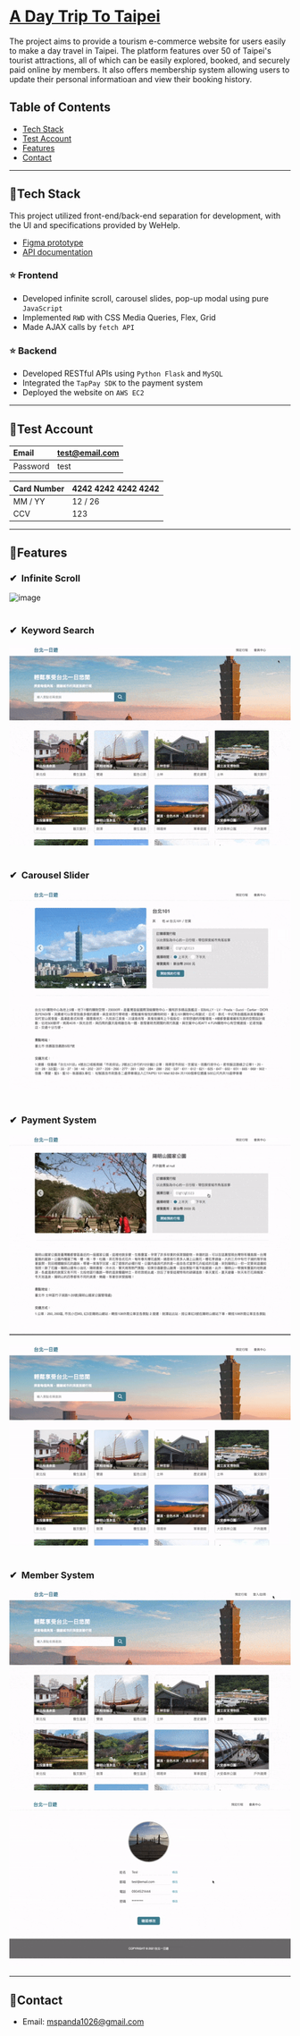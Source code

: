 # [A Day Trip To Taipei](http://52.73.166.80:3000)
The project aims to provide a tourism e-commerce website for users easily to make a day travel in Taipei. The platform features over 50 of Taipei's tourist attractions, all of which can be easily explored, booked, and securely paid online by members. It also offers membership system allowing users to update their personal informatioan and view their booking history.

## Table of Contents
+ [Tech Stack](#tech-stack)
+ [Test Account](#test-account)
+ [Features](#features)  
+ [Contact](#contact)

---

## 📍Tech Stack
This project utilized front-end/back-end separation for development, with the UI and specifications provided by WeHelp.
- [Figma prototype](https://www.figma.com/file/MZkYBH31H5gyLoZoZq116j) 
- [API documentation](https://app.swaggerhub.com/apis-docs/padax/taipei-day-trip/1.1.0) 

### ⭐️ Frontend

+ Developed infinite scroll, carousel slides, pop-up modal using pure `JavaScript`
+ Implemented `RWD` with CSS Media Queries, Flex, Grid 
+ Made AJAX calls by `fetch API`

### ⭐️ Backend

+ Developed RESTful APIs using `Python Flask` and `MySQL`
+ Integrated the `TapPay SDK` to the payment system
+ Deployed the website on `AWS EC2`

---

## 📍Test Account

  | Email | test@email.com |
  | :--- | :--- |
  | Password | test |

  | Card Number | 4242 4242 4242 4242 |
  | :--- | :--- |
  | MM / YY | 12 / 26 |
  | CCV | 123 |

---

## 📍Features
### ✔︎&nbsp; Infinite Scroll  
![image](https://github.com/HuaJung/taipei-one-day-trip/blob/main/infinite_scroll.gif)  
<br>

### ✔︎&nbsp; Keyword Search
![image](https://github.com/HuaJung/taipei-one-day-trip/blob/main/keyword_search.gif)  
<br>

### ✔︎&nbsp; Carousel Slider  
![image](https://github.com/HuaJung/taipei-one-day-trip/blob/main/carousel_slides.gif)    
<br>

### ✔︎&nbsp; Payment System  
![image](https://github.com/HuaJung/taipei-one-day-trip/blob/main/order%26payment.gif)

![image](https://github.com/HuaJung/taipei-one-day-trip/blob/main/payment_history.gif)  
<br>

### ✔︎&nbsp;  Member System
![image](https://github.com/HuaJung/taipei-one-day-trip/blob/main/member_login.gif)

![image](https://github.com/HuaJung/taipei-one-day-trip/blob/main/member_account.gif) 

---

## 📍Contact
- Email: mspanda1026@gmail.com
